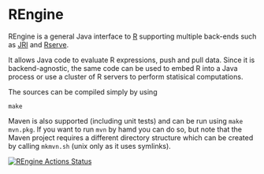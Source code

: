 # REngine
REngine is a general Java interface to [R](https://www.R-project.org) supporting multiple back-ends such as [JRI](https://RForge.net/rJava) and [Rserve](https://RForge.net/Rserve). 

It allows Java code to evaluate R expressions, push and pull data. Since it is backend-agnostic, the same code can be used to embed R into a Java process or use a cluster of R servers to perform statisical computations.

The sources can be compiled simply by using

    make
   
Maven is also supported (including unit tests) and can be run using `make mvn.pkg`. If you want to run `mvn` by hamd you can do so, but note that the Maven project requires a different directory structure which can be created by calling `mkmvn.sh` (unix only as it uses symlinks).

[![REngine Actions Status](https://github.com/s-u/REngine/workflows/REngine/badge.svg)](https://github.com/s-u/REngine/actions)
